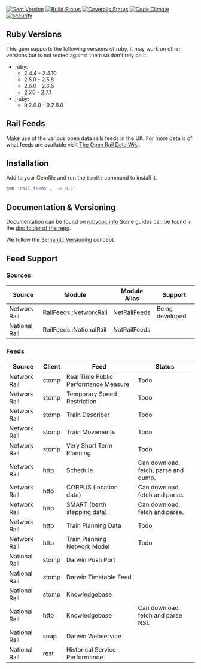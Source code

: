 [![Gem Version](https://badge.fury.io/rb/rail_feeds.png)](http://badge.fury.io/rb/rail_feeds)
[![Build Status](https://secure.travis-ci.org/robertgauld/rail_feeds.png?branch=main)](http://travis-ci.org/robertgauld/rail_feeds)
[![Coveralls Status](https://coveralls.io/repos/robertgauld/rail_feeds/badge.png?branch=main)](https://coveralls.io/r/robertgauld/rail_feeds)
[![Code Climate](https://codeclimate.com/github/robertgauld/rail_feeds.png?branch=main)](https://codeclimate.com/github/robertgauld/rail_feeds)
[![security](https://hakiri.io/github/robertgauld/rail_feeds/main.svg)](https://hakiri.io/github/robertgauld/rail_feeds/main)


## Ruby Versions
This gem supports the following versions of ruby, it may work on other versions but is not tested against them so don't rely on it.

  * ruby:
    * 2.4.4 - 2.4.10
    * 2.5.0 - 2.5.8
    * 2.6.0 - 2.6.6
    * 2.7.0 - 2.7.1
  * jruby:
    * 9.2.0.0 - 9.2.6.0


## Rail Feeds

Make use of the various open data rails feeds in the UK.
For more details of what feeds are available visit [The Open Rail Data Wiki](https://wiki.openraildata.com).

## Installation

Add to your Gemfile and run the `bundle` command to install it.

```ruby
gem 'rail_feeds', '~> 0.1'
```



## Documentation & Versioning

Documentation can be found on [rubydoc.info](http://rubydoc.info/github/robertgauld/rail_feeds/main/frames)
Some guides can be found in the [doc folder of the repo](https://github.com/robertgauld/rail_feeds/tree/main/doc/guides).

We follow the [Semantic Versioning](http://semver.org/) concept.


## Feed Support

### Sources

| Source        | Module                  | Module Alias | Support         |
| ------------- | ----------------------- | ------------ | --------------- |
| Network Rail  | RailFeeds::NetworkRail  | NetRailFeeds | Being developed |
| National Rail | RailFeeds::NationalRail | NatRailFeeds |                 |

### Feeds

| Source        | Client | Feed                                 | Status                               |
| ------------- | ------ | ------------------------------------ | ------------------------------------ |
| Network Rail  | stomp  | Real Time Public Performance Measure | Todo                                 |
| Network Rail  | stomp  | Temporary Speed Restriction          | Todo                                 |
| Network Rail  | stomp  | Train Describer                      | Todo                                 |
| Network Rail  | stomp  | Train Movements                      | Todo                                 |
| Network Rail  | stomp  | Very Short Term Planning             | Todo                                 |
| Network Rail  | http   | Schedule                             | Can download, fetch, parse and dump. |
| Network Rail  | http   | CORPUS (location data)               | Can download, fetch and parse.       |
| Network Rail  | http   | SMART (berth stepping data)          | Can download, fetch and parse.       |
| Network Rail  | http   | Train Planning Data                  | Todo                                 |
| Network Rail  | http   | Train Planning Network Model         | Todo                                 |
| National Rail | stomp  | Darwin Push Port                     |                                      |
| National Rail | stomp  | Darwin Timetable Feed                |                                      |
| National Rail | stomp  | Knowledgebase                        |                                      |
| National Rail | http   | Knowledgebase                        | Can download, fetch and parse NSI.   |
| National Rail | soap   | Darwin Webservice                    |                                      |
| National Rail | rest   | Historical Service Performance       |                                      |

